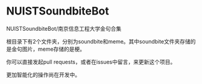 # NUISTSoundbiteBot

NUISTSoundbiteBot/南京信息工程大学金句合集

根目录下有2个文件夹，分别为soundbite和meme。其中soundbite文件夹存储的是金句图片，meme存储的是梗。

你可以直接发起pull requests，或者在issues中留言，来更新这个项目。

更加智能化的操作尚在开发中。
